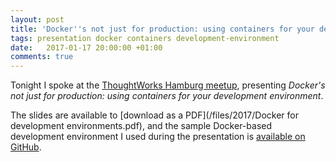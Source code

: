 ```yaml
---
layout: post
title: 'Docker''s not just for production: using containers for your development environment'
tags: presentation docker containers development-environment
date:   2017-01-17 20:00:00 +01:00
comments: true
---
```


Tonight I spoke at the [ThoughtWorks Hamburg meetup](https://www.meetup.com/ThoughtWorks-Hamburg/events/235900641/),
presenting _Docker's not just for production: using containers for your development environment_.

The slides are available to [download as a PDF](/files/2017/Docker for development environments.pdf), 
and the sample Docker-based development environment I used during the presentation is 
[available on GitHub](https://github.com/charleskorn/docker-dev-env-sample-app). 
